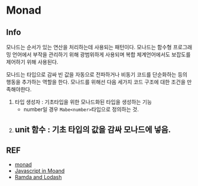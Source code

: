 # Monad

## Info
모나드는 순서가 있는 연산을 처리하는데 사용되는 패턴이다. 모나드는 함수형 프로그래밍 언어에서 부작을 관리하기 위해 광범위하게 사용되며 복합 체계언어에서도 보잡도를 제어하기 위해 사용된다.  

모나드는 타입으로 감싸 빈 값을 자동으로 전파하거나 비동기 코드를 단순화하는 등의 행동을 추가하는 역할을 한다. 
모나드를 위해선 다음 세가지 코드 구조에 대한 조건을 만족해야한다.
1. 타입 생성자 : 기초타입을 위한 모나드화된 타입을 생성하는 기능
    - number일 경우 `Mabe<number>`타입으로 정의하는 것.
2. unit 함수 : 기초 타입의 값을 감싸 모나드에 넣음.
    - 


## REF 
- [monad](https://biz.chosun.com/site/data/html_dir/2018/07/24/2018072401981.html)
- [Javascript in Moand](https://curiosity-driven.org/monads-in-javascript)
- [Ramda and Lodash](https://engineering.huiseoul.com/%EB%9E%8C%EB%8B%A4-ramda-%EC%99%80-%EB%A1%9C%EB%8B%A4%EC%8B%9C-lodash-%EA%B7%B8%EB%A6%AC%EA%B3%A0-%ED%95%A8%EC%88%98%ED%98%95-%ED%94%84%EB%A1%9C%EA%B7%B8%EB%9E%98%EB%B0%8D-709ef969c9a5)